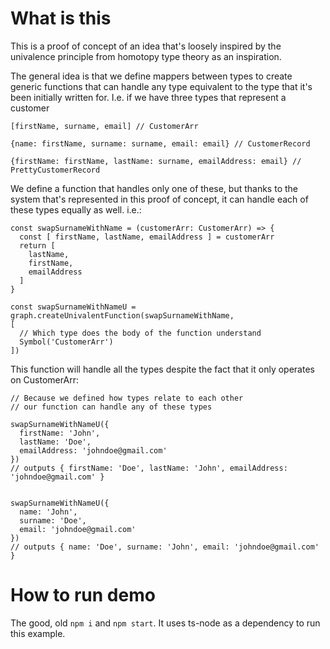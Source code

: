 # What is this
This is a proof of concept of an idea that's loosely inspired by the univalence principle from homotopy type theory as an inspiration.

The general idea is that we define mappers between types to create generic functions that can handle any type equivalent to the type that it's been initially written for. 
I.e. if we have three types that represent a customer

`[firstName, surname, email] // CustomerArr`

`{name: firstName, surname: surname, email: email} // CustomerRecord`

`{firstName: firstName, lastName: surname, emailAddress: email} // PrettyCustomerRecord`

We define a function that handles only one of these, but thanks to the system that's represented in this proof of concept, it can handle each of these types equally as well.
i.e.:
```
const swapSurnameWithName = (customerArr: CustomerArr) => {
  const [ firstName, lastName, emailAddress ] = customerArr
  return [
    lastName,
    firstName,
    emailAddress
  ]
}

const swapSurnameWithNameU = graph.createUnivalentFunction(swapSurnameWithName,
[
  // Which type does the body of the function understand
  Symbol('CustomerArr')
])
```


This function will handle all the types despite the fact that it only operates on CustomerArr:

```
// Because we defined how types relate to each other
// our function can handle any of these types

swapSurnameWithNameU({
  firstName: 'John',
  lastName: 'Doe',
  emailAddress: 'johndoe@gmail.com'
})
// outputs { firstName: 'Doe', lastName: 'John', emailAddress: 'johndoe@gmail.com' }


swapSurnameWithNameU({
  name: 'John',
  surname: 'Doe',
  email: 'johndoe@gmail.com'
})
// outputs { name: 'Doe', surname: 'John', email: 'johndoe@gmail.com' }
```

# How to run demo
The good, old `npm i` and `npm start`. It uses ts-node as a dependency to run this example.
